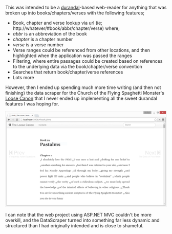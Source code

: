 This was intended to be a [durandal](http://durandaljs.com/)-based web-reader for anything that was broken up into books/chapters/verses with the following features;

* Book, chapter and verse lookup via url (ie; http://whatever/#book/abbr/chapter/verse) where;
 * *abbr* is an abbreviation of the book
 * *chapter* is a chapter number
 * *verse* is a verse number
* Verse ranges could be referenced from other locations, and then highlighted when the application was passed the ranges
* Filtering, where entire passages could be created based on references to the underlying data via the book/chapter/verse convention
* Searches that return book/chapter/verse references
* Lots more

However, then I ended up spending much more time writing (and then not finishing) the data scraper for the Church of the Flying Spaghetti Monster's [Loose Canon](http://www.loose-canon.info/) 
that I never ended up implementing all the sweet durandal features I was hoping for.

![Loose Canon](/screenshot.png?raw=true)

I can note that the web project using ASP.NET MVC couldn't be more overkill, and the DataScraper turned into something far less dynamic and structured than I had originally intended and is close to shameful.